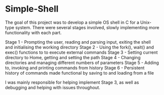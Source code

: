 # Simple-Shell

The goal of this project was to develop a simple OS shell in C for a Unix-type system. There were several stages involved, slowly implementing more functionality with each part.

Stage 1 - Prompting the user, reading and parsing input, exiting the shell and initialising the working directory
Stage 2 - Using the fork(), wait() and exec() functions to to execute external commands
Stage 3 - Setting current directory to Home, getting and setting the path
Stage 4 - Changing directories and managing different numbers of parameters
Stage 5 - Adding to, invoking and printing commands from history
Stage 6 - Persistent history of commands made functional by saving to and loading from a file

I was mainly responsible for helping implement Stage 3, as well as debugging and helping with issues throughout.
